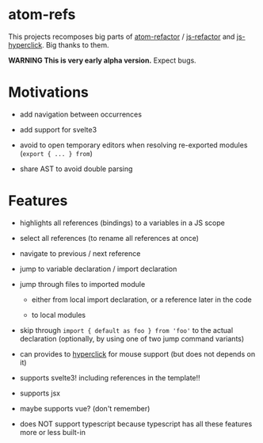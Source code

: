 # atom-refs

This projects recomposes big parts of [atom-refactor] / [js-refactor] and [js-hyperclick]. Big thanks to them.

**WARNING This is very early alpha version.** Expect bugs.

# Motivations

- add navigation between occurrences

- add support for svelte3

- avoid to open temporary editors when resolving re-exported modules (`export { ... } from`)

- share AST to avoid double parsing

# Features

- highlights all references (bindings) to a variables in a JS scope

- select all references (to rename all references at once)

- navigate to previous / next reference

- jump to variable declaration / import declaration

- jump through files to imported module

    - either from local import declaration, or a reference later in the code

    - to local modules

- skip through `import { default as foo } from 'foo'` to the actual declaration (optionally, by using one of two jump command variants)

- can provides to [hyperclick] for mouse support (but does not depends on it)

- supports svelte3! including references in the template!!

- supports jsx

- maybe supports vue? (don't remember)

- does NOT support typescript because typescript has all these features more or less built-in

[atom-refactor]: https://atom.io/packages/refactor
[js-refactor]: https://atom.io/packages/js-refactor
[js-hyperclick]: https://atom.io/packages/js-hyperclick
[hyperclick]: https://atom.io/packages/hyperclick
